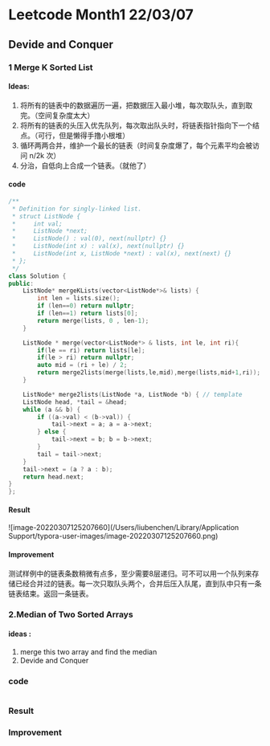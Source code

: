 # Leetcode Month1 22/03/07

## Devide and Conquer

### 1 Merge K Sorted List

#### Ideas:

1. 将所有的链表中的数据遍历一遍，把数据压入最小堆，每次取队头，直到取完。（空间复杂度太大）
2. 将所有的链表的头压入优先队列，每次取出队头时，将链表指针指向下一个结点。（可行，但是懒得手撸小根堆）
3. 循环两两合并，维护一个最长的链表（时间复杂度爆了，每个元素平均会被访问 n/2k 次）
4. 分治，自低向上合成一个链表。（就他了）

#### code

```cpp
/**
 * Definition for singly-linked list.
 * struct ListNode {
 *     int val;
 *     ListNode *next;
 *     ListNode() : val(0), next(nullptr) {}
 *     ListNode(int x) : val(x), next(nullptr) {}
 *     ListNode(int x, ListNode *next) : val(x), next(next) {}
 * };
 */
class Solution {
public:
    ListNode* mergeKLists(vector<ListNode*>& lists) {
        int len = lists.size();
        if (len==0) return nullptr;
        if (len==1) return lists[0];
        return merge(lists, 0 , len-1);
    }

    ListNode * merge(vector<ListNode*> & lists, int le, int ri){
        if(le == ri) return lists[le];
        if(le > ri) return nullptr;
        auto mid = (ri + le) / 2;
        return merge2lists(merge(lists,le,mid),merge(lists,mid+1,ri));
    }

    ListNode* merge2lists(ListNode *a, ListNode *b) { // template
    ListNode head, *tail = &head;
    while (a && b) {
        if ((a->val) < (b->val)) {
            tail->next = a; a = a->next;
        } else {
            tail->next = b; b = b->next;
        }
        tail = tail->next;
    }
    tail->next = (a ? a : b);
    return head.next;
}
};
```

#### Result

![image-20220307125207660](/Users/liubenchen/Library/Application Support/typora-user-images/image-20220307125207660.png)

#### Improvement

测试样例中的链表条数稍微有点多，至少需要8层递归。可不可以用一个队列来存储已经合并过的链表。每一次只取队头两个，合并后压入队尾，直到队中只有一条链表结束。返回一条链表。


### 2.Median of Two Sorted Arrays
#### ideas :
1. merge this two array and find the median
2. Devide and Conquer

### code
```cpp

```
### Result 

### Improvement



